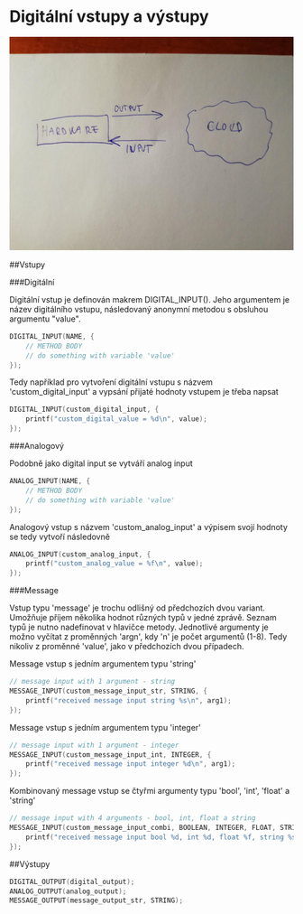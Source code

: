 # Digitální vstupy a výstupy 

![](/assets/input_output.jpg)

##Vstupy

###Digitální

Digitální vstup je definován makrem DIGITAL_INPUT(). Jeho argumentem je název digitálního vstupu, následovaný anonymní metodou s obsluhou argumentu "value".

```cpp
DIGITAL_INPUT(NAME, {
	// METHOD BODY
	// do something with variable 'value'
});
```

Tedy například pro vytvoření digitální vstupu s názvem 'custom_digital_input' a vypsání přijaté hodnoty vstupem je třeba napsat

```cpp
DIGITAL_INPUT(custom_digital_input, {
	printf("custom_digital_value = %d\n", value);
});
```

###Analogový

Podobně jako digital input se vytváří analog input
```cpp
ANALOG_INPUT(NAME, {
	// METHOD BODY
	// do something with variable 'value'
});
```

Analogový vstup s názvem 'custom_analog_input' a výpisem svojí hodnoty se tedy vytvoří následovně

```cpp
ANALOG_INPUT(custom_analog_input, {
	printf("custom_analog_value = %f\n", value);
});
```

###Message

Vstup typu 'message' je trochu odlišný od předchozích dvou variant. Umožňuje příjem několika hodnot různých typů v jedné zprávě. Seznam typů je nutno nadefinovat v hlavičce metody. Jednotlivé argumenty je možno vyčítat z proměnných 'argn', kdy 'n' je počet argumentů (1-8). Tedy nikoliv z proměnné 'value', jako v předchozích dvou případech.

Message vstup s jedním argumentem typu 'string'
```cpp
// message input with 1 argument - string
MESSAGE_INPUT(custom_message_input_str, STRING, {
	printf("received message input string %s\n", arg1);
});
```

Message vstup s jedním argumentem typu 'integer'
```cpp
// message input with 1 argument - integer
MESSAGE_INPUT(custom_message_input_int, INTEGER, {
	printf("received message input integer %d\n", arg1);
});
```

Kombinovaný message vstup se čtyřmi argumenty typu 'bool', 'int', 'float' a 'string'
```cpp
// message input with 4 arguments - bool, int, float a string
MESSAGE_INPUT(custom_message_input_combi, BOOLEAN, INTEGER, FLOAT, STRING {
	printf("received message input bool %d, int %d, float %f, string %s\n", arg1, arg2, arg3, arg4);
});
```

##Výstupy


```cpp
DIGITAL_OUTPUT(digital_output);
ANALOG_OUTPUT(analog_output);
MESSAGE_OUTPUT(message_output_str, STRING);
```



